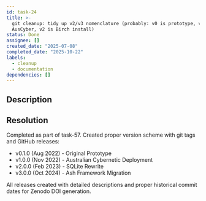 ```yaml
---
id: task-24
title: >-
  git cleanup: tidy up v2/v3 nomenclature (probably: v0 is prototype, v1 at
  AusCyber, v2 is Birch install)
status: Done
assignee: []
created_date: "2025-07-08"
completed_date: "2025-10-22"
labels:
  - cleanup
  - documentation
dependencies: []
---
```


## Description

## Resolution

Completed as part of task-57. Created proper version scheme with git tags and GitHub releases:

- v0.1.0 (Aug 2022) - Original Prototype
- v1.0.0 (Nov 2022) - Australian Cybernetic Deployment
- v2.0.0 (Feb 2023) - SQLite Rewrite
- v3.0.0 (Oct 2024) - Ash Framework Migration

All releases created with detailed descriptions and proper historical commit dates for Zenodo DOI generation.
